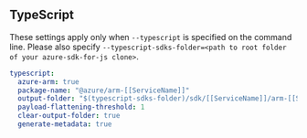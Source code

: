 ## TypeScript

These settings apply only when `--typescript` is specified on the command line.
Please also specify `--typescript-sdks-folder=<path to root folder of your azure-sdk-for-js clone>`.

``` yaml $(typescript)
typescript:
  azure-arm: true
  package-name: "@azure/arm-[[ServiceName]]"
  output-folder: "$(typescript-sdks-folder)/sdk/[[ServiceName]]/arm-[[ServiceName]]"
  payload-flattening-threshold: 1
  clear-output-folder: true
  generate-metadata: true
```
